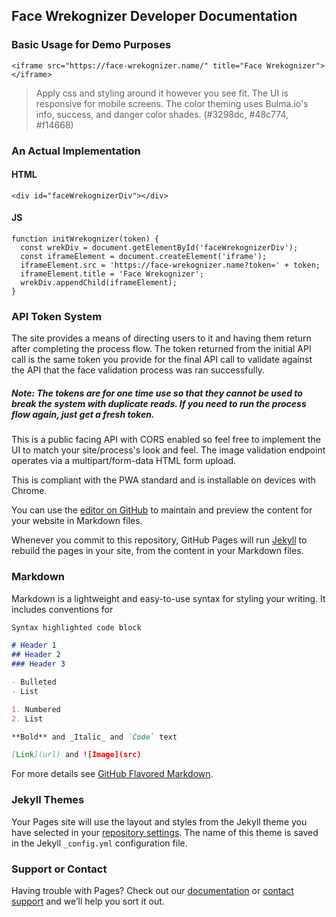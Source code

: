 ## Face Wrekognizer Developer Documentation

### Basic Usage for Demo Purposes

`<iframe src="https://face-wrekognizer.name/" title="Face Wrekognizer"></iframe>`
>Apply css and styling around it however you see fit. The UI is responsive for mobile screens.
>The color theming uses Bulma.io's info, success, and danger color shades. 
>(#3298dc, #48c774, #f14668)

### An Actual Implementation

#### HTML
`<div id="faceWrekognizerDiv"></div>`

#### JS
    function initWrekognizer(token) {
      const wrekDiv = document.getElementById('faceWrekognizerDiv');
      const iframeElement = document.createElement('iframe');
      iframeElement.src = 'https://face-wrekognizer.name?token=' + token;
      iframeElement.title = 'Face Wrekognizer';
      wrekDiv.appendChild(iframeElement);
    }

### API Token System

The site provides a means of directing users to it and having them return after completing the process flow. The token returned from the initial API call is the same token you provide for the final API call to validate against the API that the face validation process was ran successfully.

##### Note: The tokens are for one time use so that they cannot be used to break the system with duplicate reads. If you need to run the process flow again, just get a fresh token.

This is a public facing API with CORS enabled so feel free to implement the UI to match your site/process's look and feel. The image validation endpoint operates via a multipart/form-data HTML form upload.

This is compliant with the PWA standard and is installable on devices with Chrome.

You can use the [editor on GitHub](https://github.com/devincheca/face-wrekognizer/edit/gh-pages/index.md) to maintain and preview the content for your website in Markdown files.

Whenever you commit to this repository, GitHub Pages will run [Jekyll](https://jekyllrb.com/) to rebuild the pages in your site, from the content in your Markdown files.

### Markdown

Markdown is a lightweight and easy-to-use syntax for styling your writing. It includes conventions for

```markdown
Syntax highlighted code block

# Header 1
## Header 2
### Header 3

- Bulleted
- List

1. Numbered
2. List

**Bold** and _Italic_ and `Code` text

[Link](url) and ![Image](src)
```

For more details see [GitHub Flavored Markdown](https://guides.github.com/features/mastering-markdown/).

### Jekyll Themes

Your Pages site will use the layout and styles from the Jekyll theme you have selected in your [repository settings](https://github.com/devincheca/face-wrekognizer/settings). The name of this theme is saved in the Jekyll `_config.yml` configuration file.

### Support or Contact

Having trouble with Pages? Check out our [documentation](https://docs.github.com/categories/github-pages-basics/) or [contact support](https://github.com/contact) and we’ll help you sort it out.
